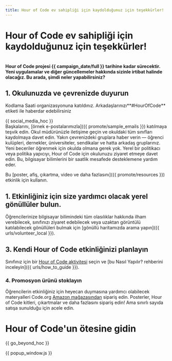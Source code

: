 ```yaml
---
title: Hour of Code ev sahipliği için kaydolduğunuz için teşekkürler!
---
```


# Hour of Code ev sahipliği için kaydolduğunuz için teşekkürler!

<br /> **Hour of Code projesi {{ campaign_date/full }} tarihine kadar sürecektir. Yeni uygulamalar ve diğer güncellemeler hakkında sizinle irtibat halinde olacağız. Bu arada, şimdi neler yapabilirsiniz?**

## 1. Okulunuzda ve çevrenizde duyurun

Kodlama Saati organizasyonuna katıldınız. Arkadaşlarınızı**#HourOfCode** etiketi ile haberdar edebilirsiniz

{{ social_media_hoc }} <br /> Başkalarını, [örnek e-postalarımızla]({{ promote/sample_emails }}) katılmaya teşvik edin. Okul müdürünüzle iletişime geçin ve okuldaki tüm sınıfları kaydolmaya davet edin. Yakın çevrenizdeki gruplara haber verin — öğrenci kulüpleri, dernekler, üniversiteler, sendikalar ve hatta arkadaş gruplarınız. Yeni beceriler öğrenmek için okulda olmana gerek yok. Yerel bir politikacı veya politika yapıcıyı, Hour of Code için okulunuzu ziyaret etmeye davet edin. Bu, bilgisayar bilimlerini bir saatlik mesafede desteklemene yardım eder.

Bu [poster, afiş, çıkartma, video ve daha fazlasını]({{ promote/resources }}) etkinlik için kullanın.

## 1. Etkinliğiniz için size yardımcı olacak yerel gönüllüler bulun.

Öğrencilerinize bilgisayar bilimindeki tüm olasılıklar hakkında ilham verebilecek, sınıfınızı ziyaret edebilecek veya uzaktan görüntülü katılabilecek gönüllüleri bulmak için [gönüllü haritamızda arama yapın]({{ urls/volunteer_local }}).

## 3. Kendi Hour of Code etkinliğinizi planlayın

Sınıfınız için bir [Hour of Code aktivitesi](https://hourofcode.com/learn) seçin ve [bu Nasıl Yapılır? rehberini inceleyin]({{ urls/how_to_guide }}).

### 4. Promosyon ürünü stoklayın

Öğrencilerin etkinliğiniz için heyecan duymasına yardımcı olabilecek materyalleri Code.org [Amazon mağazasından](https://www.amazon.com/stores/page/8557B2A6-EBF2-4C9F-95C5-C3256FBA0220) sipariş edin. Posterler, Hour of Code kitleri, çıkartmalar ve daha fazlasını sipariş edin! Ama sınırlı sayıda satışa sunulduğu için acele edin.

# Hour of Code'un ötesine gidin

{{ go_beyond_hoc }}

{{ popup_window.js }}